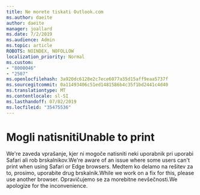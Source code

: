 ```yaml
---
title: Ne morete tiskati Outlook.com
ms.author: daeite
author: daeite
manager: joallard
ms.date: 7/2/2019
ms.audience: Admin
ms.topic: article
ROBOTS: NOINDEX, NOFOLLOW
localization_priority: Normal
ms.custom:
- "8000046"
- "2507"
ms.openlocfilehash: 3a920dc6128e2c7ece6077a35d15aff9eaa5737f
ms.sourcegitcommit: 0a11493406c51ed1481586b4c35f1bd2441c4d40
ms.translationtype: MT
ms.contentlocale: sl-SI
ms.lasthandoff: 07/02/2019
ms.locfileid: "35475536"
---
```

# <a name="unable-to-print"></a><span data-ttu-id="8d342-102">Mogli natisniti</span><span class="sxs-lookup"><span data-stu-id="8d342-102">Unable to print</span></span>

<span data-ttu-id="8d342-103">We're zaveda vprašanje, kjer ni mogoče natisniti neki uporabnik pri uporabi Safari ali rob brskalnikov.</span><span class="sxs-lookup"><span data-stu-id="8d342-103">We're aware of an issue where some users can't print when using Safari or Edge browsers.</span></span> <span data-ttu-id="8d342-104">Medtem ko delamo na rešitev za to, prosimo, uporabite drug brskalnik.</span><span class="sxs-lookup"><span data-stu-id="8d342-104">While we work on a fix for this, please use another browser.</span></span> <span data-ttu-id="8d342-105">Opravičujemo se za morebitne nevšečnosti.</span><span class="sxs-lookup"><span data-stu-id="8d342-105">We apologize for the inconvenience.</span></span>